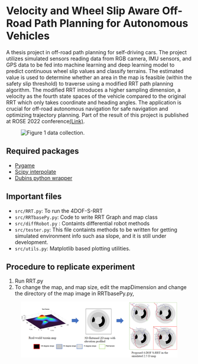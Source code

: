 # Velocity and Wheel Slip Aware Off-Road Path Planning for Autonomous Vehicles

A thesis project in off-road path planning for self-driving cars. The project utilizes simulated sensors reading data from RGB camera, IMU sensors, and GPS data to be fed into machine learning and deep learning model to predict continuous wheel slip values and classify terrains. The estimated value is used to determine whether an area in the map is feasible (within the safety slip threshold) to traverse using a modified
RRT path planning algorithm. The modified RRT introduces a higher sampling dimension, a velocity as the fourth state spaces of the vehicle compared to the original RRT which only takes coordinate and heading angles. The application is crucial for off-road autonomous navigation for safe navigation and optimizing trajectory planning. Part of the result of this project is published at ROSE 2022 conference[(Link)](https://ieeexplore.ieee.org/document/9977432/).


<figure>
  <img
  src="https://github.com/must23/4-DOF_S-RRT/blob/main/documents/data_collection.gif"
  alt="Figure 1 data collection.">
</figure>

## Required packages
- [Pygame](https://pypi.org/project/pygame/)
- [Scipy interpolate](https://pypi.org/project/scipy/)
- [Dubins python wrapper](https://github.com/AndrewWalker/Dubins-Curves)


## Important files
- `src/RRT.py`: To run the 4DOF-S-RRT  
- `src/RRTbasePy.py`: Code to write RRT Graph and map class 
- `src/diffRobot.py` : Containts differential robot methods
- `src/tester.py`: This file containts methods to be written for getting simulated environment info such asa slope, and it is still under development. 
- `src/utils.py`: Matplotlib based plotting utilities.

## Procedure to replicate experiment
1.	Run RRT.py
2.	To change the map, and map size, edit the mapDimension and change the directory of the map image in RRTbasePy.py, 



<figure>
  <img
  src="https://github.com/must23/4-DOF_S-RRT/blob/main/documents/proposed_4DOF_SRRT.png"
  alt="Figure 2 data collection.">
</figure>
